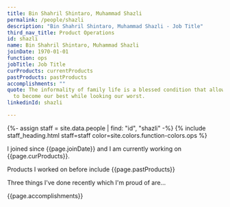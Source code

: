 ```yaml
---
title: Bin Shahril Shintaro, Muhammad Shazli
permalink: /people/shazli
description: "Bin Shahril Shintaro, Muhammad Shazli - Job Title"
third_nav_title: Product Operations
id: shazli
name: Bin Shahril Shintaro, Muhammad Shazli
joinDate: 1970-01-01
function: ops
jobTitle: Job Title
curProducts: currentProducts
pastProducts: pastProducts
accomplishments: ""
quote: The informality of family life is a blessed condition that allows us all
  to become our best while looking our worst.
linkedinId: shazli

---
```


{%- assign staff = site.data.people | find: "id", "shazli" -%}
{% include staff_heading.html staff=staff color=site.colors.function-colors.ops %}

<p>I joined since {{page.joinDate}} and I am currently working on {{page.curProducts}}.</p>

<p>Products I worked on before include {{page.pastProducts}}</p>

<p>Three things I've done recently which I'm proud of are...</p>
{{page.accomplishments}}
